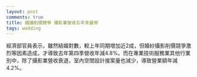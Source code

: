 ```yaml
---
layout: post
comments: true
title: 婚攝削價競爭 攝影業營收五年來最慘
tags: wedding
---
```

經濟部官員表示，雖然結婚對數，較上年同期增加近2成，但婚紗攝影削價競爭激烈等因素造成，才導致去年第四季營收年減4.8%。而在專業技術服務業其他行業別中，除了攝影業營收衰退，室內空間設計接案量也減少，導致營業額年減4.2%。

